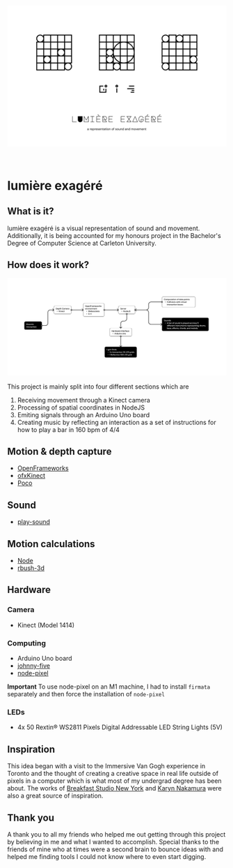 <p align="center">
  <img width="600" src="./assets/logo.png">
</p>

<br>

# lumière exagéré

## What is it?
lumière exagéré is a visual representation of sound and movement. Additionally, it is being accounted for my honours project in the Bachelor's Degree of Computer Science at Carleton University.

## How does it work?
<img width="600" src="./assets/diagram.png">

This project is mainly split into four different sections which are
 
1. Receiving movement through a Kinect camera
2. Processing of spatial coordinates in NodeJS
3. Emiting signals through an Arduino Uno board
4. Creating music by reflecting an interaction as a set of instructions for how to play a bar in 160 bpm of 4/4

## Motion & depth capture
- [OpenFrameworks](https://openframeworks.cc/)
- [ofxKinect](https://github.com/ofTheo/ofxKinect)
- [Poco](https://pocoproject.org/)

## Sound 
- [play-sound](https://github.com/shime/play-sound)

## Motion calculations
- [Node](https://nodejs.org/en/)
- [rbush-3d](https://github.com/Eronana/rbush-3d)

## Hardware

### Camera
- Kinect (Model 1414)

### Computing
- Arduino Uno board
- [johnny-five](https://github.com/rwaldron/johnny-five)
- [node-pixel](https://github.com/ajfisher/node-pixel)

**Important**
To use node-pixel on an M1 machine, I had to install `firmata` separately and then force the installation of `node-pixel`

### LEDs
- 4x 50 Rextin® WS2811 Pixels Digital Addressable LED String Lights (5V)

## Inspiration

This idea began with a visit to the Immersive Van Gogh experience in Toronto and the thought of creating a creative space in real life outside of pixels in a computer which is what most of my undergrad degree has been about. The works of [Breakfast Studio New York](https://breakfastny.com/) and [Karyn Nakamura](https://karynnakamura.com/) were also a great source of inspiration.

## Thank you
A thank you to all my friends who helped me out getting through this project by believing in me and what I wanted to accomplish. Special thanks to the friends of mine who at times were a second brain to bounce ideas with and helped me finding tools I could not know where to even start digging.
